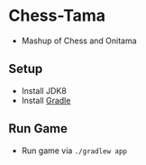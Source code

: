 # Chess-Tama
* Mashup of Chess and Onitama

## Setup
* Install JDK8
* Install [Gradle](https://gradle.org/install/)

## Run Game
* Run game via `./gradlew app`
